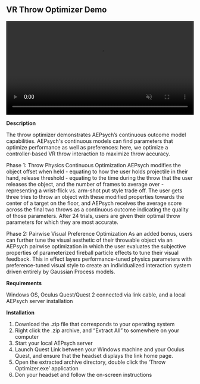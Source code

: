 ## VR Throw Optimizer Demo

<video controls muted style="width: 100%;">
  <source src="https://github.com/facebookresearch/aepsych/assets/80999718/a62f7fef-bb0f-4624-891f-7c49164a8e2a" type="video/mp4" alt="Throw Optimizer Demo">
  Your browser does not support the video tag.
</video>

**Description**

The throw optimizer demonstrates AEPsych’s continuous outcome model capabilities. AEPsych's continuous models can find parameters that optimize performance as well as preferences: here, we optimize a controller-based VR throw interaction to maximize throw accuracy.

Phase 1: Throw Physics Continuous Optimization
AEPsych modifies the object offset when held - equating to how the user holds projectile in their hand, release threshold - equating to the time during the throw that the user releases the object, and the number of frames to average over - representing a wrist-flick vs. arm-shot put style trade off. The user gets three tries to throw an object with these modified properties towards the center of a target on the floor, and AEPsych receives the average score across the final two throws as a continuous outcome indicating the quality of those parameters. After 24 trials, users are given their optimal throw parameters for which they are most accurate.

Phase 2: Pairwise Visual Preference Optimization
As an added bonus, users can further tune the visual aesthetic of their throwable object via an AEPsych pairwise optimization in which the user evaluates the subjective properties of parameterized fireball particle effects to tune their visual feedback. This in effect layers performance-tuned physics parameters with preference-tuned visual style to create an individualized interaction system driven entirely by Gaussian Process models.

**Requirements**

Windows OS, Oculus Quest/Quest 2 connected via link cable, and a local AEPsych server installation

**Installation**
1.  Download the .zip file that corresponds to your operating system
2.  Right click the .zip archive, and “Extract All” to somewhere on your computer
3.  Start your local AEPsych server
4.  Launch Quest Link between your Windows machine and your Oculus Quest, and ensure that the headset displays the link home page.
5.  Open the extracted archive directory, double click the ‘Throw Optimizer.exe’ application
6.  Don your headset and follow the on-screen instructions
